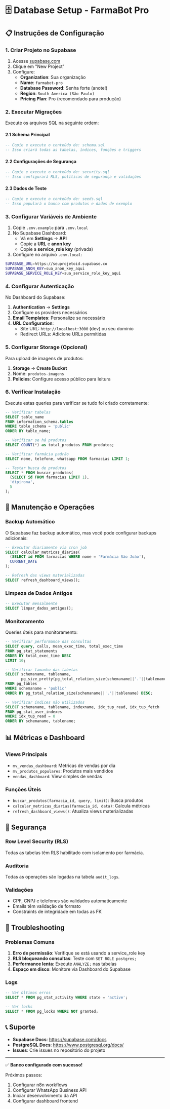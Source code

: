 # 🗄️ Database Setup - FarmaBot Pro

## 📋 Instruções de Configuração

### 1. Criar Projeto no Supabase

1. Acesse [supabase.com](https://supabase.com)
2. Clique em "New Project"
3. Configure:
   - **Organization**: Sua organização
   - **Name**: `farmabot-pro`
   - **Database Password**: Senha forte (anote!)
   - **Region**: `South America (São Paulo)`
   - **Pricing Plan**: Pro (recomendado para produção)

### 2. Executar Migrações

Execute os arquivos SQL na seguinte ordem:

#### 2.1 Schema Principal
```sql
-- Copie e execute o conteúdo de: schema.sql
-- Isso criará todas as tabelas, índices, funções e triggers
```

#### 2.2 Configurações de Segurança
```sql
-- Copie e execute o conteúdo de: security.sql
-- Isso configurará RLS, políticas de segurança e validações
```

#### 2.3 Dados de Teste
```sql
-- Copie e execute o conteúdo de: seeds.sql
-- Isso populará o banco com produtos e dados de exemplo
```

### 3. Configurar Variáveis de Ambiente

1. Copie `.env.example` para `.env.local`
2. No Supabase Dashboard:
   - Vá em **Settings** → **API**
   - Copie a **URL** e **anon key**
   - Copie a **service_role key** (privada)
3. Configure no arquivo `.env.local`:

```bash
SUPABASE_URL=https://seuprojetoid.supabase.co
SUPABASE_ANON_KEY=sua_anon_key_aqui
SUPABASE_SERVICE_ROLE_KEY=sua_service_role_key_aqui
```

### 4. Configurar Autenticação

No Dashboard do Supabase:

1. **Authentication** → **Settings**
2. Configure os providers necessários
3. **Email Templates**: Personalize se necessário
4. **URL Configuration**: 
   - Site URL: `http://localhost:3000` (dev) ou seu domínio
   - Redirect URLs: Adicione URLs permitidas

### 5. Configurar Storage (Opcional)

Para upload de imagens de produtos:

1. **Storage** → **Create Bucket**
2. Nome: `produtos-imagens`
3. **Policies**: Configure acesso público para leitura

### 6. Verificar Instalação

Execute estas queries para verificar se tudo foi criado corretamente:

```sql
-- Verificar tabelas
SELECT table_name 
FROM information_schema.tables 
WHERE table_schema = 'public' 
ORDER BY table_name;

-- Verificar se há produtos
SELECT COUNT(*) as total_produtos FROM produtos;

-- Verificar farmácia padrão
SELECT nome, telefone, whatsapp FROM farmacias LIMIT 1;

-- Testar busca de produtos
SELECT * FROM buscar_produtos(
  (SELECT id FROM farmacias LIMIT 1), 
  'dipirona', 
  5
);
```

## 🔧 Manutenção e Operações

### Backup Automático

O Supabase faz backup automático, mas você pode configurar backups adicionais:

```sql
-- Executar diariamente via cron job
SELECT calcular_metricas_diarias(
  (SELECT id FROM farmacias WHERE nome = 'Farmácia São João'),
  CURRENT_DATE
);

-- Refresh das views materializadas
SELECT refresh_dashboard_views();
```

### Limpeza de Dados Antigos

```sql
-- Executar mensalmente
SELECT limpar_dados_antigos();
```

### Monitoramento

Queries úteis para monitoramento:

```sql
-- Verificar performance das consultas
SELECT query, calls, mean_exec_time, total_exec_time
FROM pg_stat_statements
ORDER BY total_exec_time DESC
LIMIT 10;

-- Verificar tamanho das tabelas
SELECT schemaname, tablename, 
       pg_size_pretty(pg_total_relation_size(schemaname||'.'||tablename)) as size
FROM pg_tables
WHERE schemaname = 'public'
ORDER BY pg_total_relation_size(schemaname||'.'||tablename) DESC;

-- Verificar índices não utilizados
SELECT schemaname, tablename, indexname, idx_tup_read, idx_tup_fetch
FROM pg_stat_user_indexes
WHERE idx_tup_read = 0
ORDER BY schemaname, tablename;
```

## 📊 Métricas e Dashboard

### Views Principais

- `mv_vendas_dashboard`: Métricas de vendas por dia
- `mv_produtos_populares`: Produtos mais vendidos
- `vendas_dashboard`: View simples de vendas

### Funções Úteis

- `buscar_produtos(farmacia_id, query, limit)`: Busca produtos
- `calcular_metricas_diarias(farmacia_id, data)`: Calcula métricas
- `refresh_dashboard_views()`: Atualiza views materializadas

## 🔐 Segurança

### Row Level Security (RLS)

Todas as tabelas têm RLS habilitado com isolamento por farmácia.

### Auditoria

Todas as operações são logadas na tabela `audit_logs`.

### Validações

- CPF, CNPJ e telefones são validados automaticamente
- Emails têm validação de formato
- Constraints de integridade em todas as FK

## 🚨 Troubleshooting

### Problemas Comuns

1. **Erro de permissão**: Verifique se está usando a service_role key
2. **RLS bloqueando consultas**: Teste com `SET ROLE postgres;`
3. **Performance lenta**: Execute `ANALYZE;` nas tabelas
4. **Espaço em disco**: Monitore via Dashboard do Supabase

### Logs

```sql
-- Ver últimos erros
SELECT * FROM pg_stat_activity WHERE state = 'active';

-- Ver locks
SELECT * FROM pg_locks WHERE NOT granted;
```

## 📞 Suporte

- **Supabase Docs**: https://supabase.com/docs
- **PostgreSQL Docs**: https://www.postgresql.org/docs/
- **Issues**: Crie issues no repositório do projeto

---

✅ **Banco configurado com sucesso!**

Próximos passos:
1. Configurar n8n workflows
2. Configurar WhatsApp Business API
3. Iniciar desenvolvimento da API
4. Configurar dashboard frontend